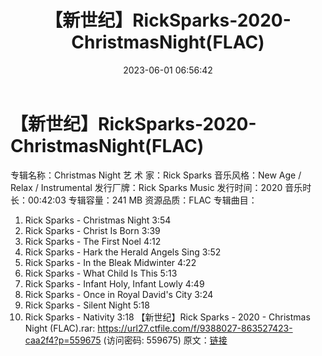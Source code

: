 ﻿---
title: 【新世纪】RickSparks-2020-ChristmasNight(FLAC)
date: 2023-06-01 06:56:42
categories: 古典音乐、新世纪、纯音雅乐
tags: 纯音雅乐
---
# 【新世纪】RickSparks-2020-ChristmasNight(FLAC)

专辑名称：Christmas Night
艺 术 家：Rick Sparks
音乐风格：New Age / Relax / Instrumental
发行厂牌：Rick Sparks Music
发行时间：2020
音乐时长：00:42:03
专辑容量：241 MB
资源品质：FLAC
专辑曲目：
01. Rick Sparks - Christmas Night
3:54
02. Rick Sparks - Christ Is Born
3:39
03. Rick Sparks - The First Noel
4:12
04. Rick Sparks - Hark the Herald Angels Sing
3:52
05. Rick Sparks - In the Bleak Midwinter
4:22
06. Rick Sparks - What Child Is This
5:13
07. Rick Sparks - Infant Holy, Infant Lowly
4:49
08. Rick Sparks - Once in Royal David's City
3:24
09. Rick Sparks - Silent Night
5:18
10. Rick Sparks - Nativity
3:18
【新世纪】Rick Sparks - 2020 - Christmas Night (FLAC).rar: https://url27.ctfile.com/f/9388027-863527423-caa2f4?p=559675
(访问密码: 559675)
原文：[链接](https://blog.sina.com.cn/s/blog_1647c7e760103124n.html)